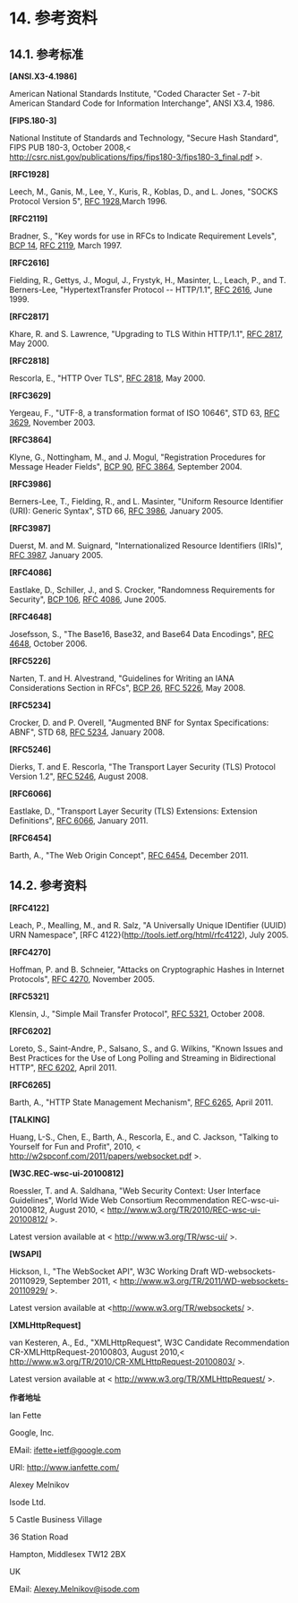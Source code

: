 # 14. 参考资料

## 14.1. 参考标准

**[ANSI.X3-4.1986]**

American National Standards Institute, "Coded Character Set - 7-bit American Standard Code for Information Interchange", ANSI X3.4, 1986.

**[FIPS.180-3]**

National Institute of Standards and Technology, "Secure Hash Standard", FIPS PUB 180-3, October 2008,< http://csrc.nist.gov/publications/fips/fips180-3/fips180-3_final.pdf >.

**[RFC1928]**

Leech, M., Ganis, M., Lee, Y., Kuris, R., Koblas, D., and L. Jones, "SOCKS Protocol Version 5", [RFC 1928](http://tools.ietf.org/html/rfc1928),March 1996.

**[RFC2119]**

Bradner, S., "Key words for use in RFCs to Indicate Requirement Levels", [BCP 14](http://tools.ietf.org/html/bcp14), [RFC 2119](http://tools.ietf.org/html/rfc2119), March 1997.

**[RFC2616]**

Fielding, R., Gettys, J., Mogul, J., Frystyk, H., Masinter, L., Leach, P., and T. Berners-Lee, "HypertextTransfer Protocol -- HTTP/1.1", [RFC 2616](http://tools.ietf.org/html/rfc2616), June 1999.

**[RFC2817]**

Khare, R. and S. Lawrence, "Upgrading to TLS Within HTTP/1.1", [RFC 2817](http://tools.ietf.org/html/rfc2817), May 2000.

**[RFC2818]**

Rescorla, E., "HTTP Over TLS", [RFC 2818](http://tools.ietf.org/html/rfc2818), May 2000.

**[RFC3629]**

Yergeau, F., "UTF-8, a transformation format of ISO 10646", STD 63, [RFC 3629](http://tools.ietf.org/html/rfc3629), November 2003.

**[RFC3864]**

Klyne, G., Nottingham, M., and J. Mogul, "Registration Procedures for Message Header Fields", [BCP 90](http://tools.ietf.org/html/bcp90), [RFC 3864](http://tools.ietf.org/html/rfc3864), September 2004.

**[RFC3986]**

Berners-Lee, T., Fielding, R., and L. Masinter, "Uniform Resource Identifier (URI): Generic Syntax", STD 66, [RFC 3986](http://tools.ietf.org/html/rfc3986), January 2005.

**[RFC3987]**

Duerst, M. and M. Suignard, "Internationalized Resource Identifiers (IRIs)", [RFC 3987](http://tools.ietf.org/html/rfc3987), January 2005.

**[RFC4086]**

Eastlake, D., Schiller, J., and S. Crocker, "Randomness Requirements for Security", [BCP 106](http://tools.ietf.org/html/bcp106), [RFC 4086](http://tools.ietf.org/html/rfc4086), June 2005.

**[RFC4648]**

Josefsson, S., "The Base16, Base32, and Base64 Data Encodings", [RFC 4648](http://tools.ietf.org/html/rfc4648), October 2006.

**[RFC5226]**

Narten, T. and H. Alvestrand, "Guidelines for Writing an IANA Considerations Section in RFCs", [BCP 26](http://tools.ietf.org/html/bcp26), [RFC 5226](http://tools.ietf.org/html/rfc5226), May 2008.

**[RFC5234]**

Crocker, D. and P. Overell, "Augmented BNF for Syntax Specifications: ABNF", STD 68, [RFC 5234](http://tools.ietf.org/html/rfc5234), January 2008.

**[RFC5246]**

Dierks, T. and E. Rescorla, "The Transport Layer Security (TLS) Protocol Version 1.2", [RFC 5246](http://tools.ietf.org/html/rfc5246), August 2008.

**[RFC6066]**

Eastlake, D., "Transport Layer Security (TLS) Extensions: Extension Definitions", [RFC 6066](http://tools.ietf.org/html/rfc6066), January 2011.

**[RFC6454]**

Barth, A., "The Web Origin Concept", [RFC 6454](http://tools.ietf.org/html/rfc6454), December 2011.

## 14.2. 参考资料

**[RFC4122]**

Leach, P., Mealling, M., and R. Salz, "A Universally Unique IDentifier (UUID) URN Namespace", [RFC 4122}(http://tools.ietf.org/html/rfc4122), July 2005.

**[RFC4270]**

Hoffman, P. and B. Schneier, "Attacks on Cryptographic Hashes in Internet Protocols", [RFC 4270](http://tools.ietf.org/html/rfc4270), November 2005.

**[RFC5321]**

Klensin, J., "Simple Mail Transfer Protocol", [RFC 5321](http://tools.ietf.org/html/rfc5321),  October 2008.

**[RFC6202]**

Loreto, S., Saint-Andre, P., Salsano, S., and G. Wilkins, "Known Issues and Best Practices for the Use of Long Polling and Streaming in Bidirectional HTTP", [RFC 6202](http://tools.ietf.org/html/rfc6202), April 2011.

**[RFC6265]**

Barth, A., "HTTP State Management Mechanism", [RFC 6265](http://tools.ietf.org/html/rfc6265), April 2011.

**[TALKING]**

Huang, L-S., Chen, E., Barth, A., Rescorla, E., and C. Jackson, "Talking to Yourself for Fun and Profit", 2010, < http://w2spconf.com/2011/papers/websocket.pdf >.

**[W3C.REC-wsc-ui-20100812]**

Roessler, T. and A. Saldhana, "Web Security Context: User Interface Guidelines", World Wide Web Consortium Recommendation REC-wsc-ui-20100812, August 2010, < http://www.w3.org/TR/2010/REC-wsc-ui-20100812/ >.

Latest version available at < http://www.w3.org/TR/wsc-ui/ >.

**[WSAPI]**

Hickson, I., "The WebSocket API", W3C Working Draft WD-websockets-20110929, September 2011, < http://www.w3.org/TR/2011/WD-websockets-20110929/ >.

Latest version available at <http://www.w3.org/TR/websockets/ >.

**[XMLHttpRequest]**

van Kesteren, A., Ed., "XMLHttpRequest", W3C Candidate Recommendation CR-XMLHttpRequest-20100803, August 2010,< http://www.w3.org/TR/2010/CR-XMLHttpRequest-20100803/ >.

Latest version available at < http://www.w3.org/TR/XMLHttpRequest/ >.

**作者地址**

   Ian Fette

   Google, Inc.


   EMail: ifette+ietf@google.com

   URI:   http://www.ianfette.com/


   Alexey Melnikov

   Isode Ltd.

   5 Castle Business Village

   36 Station Road

   Hampton, Middlesex  TW12 2BX

   UK

   EMail: Alexey.Melnikov@isode.com
